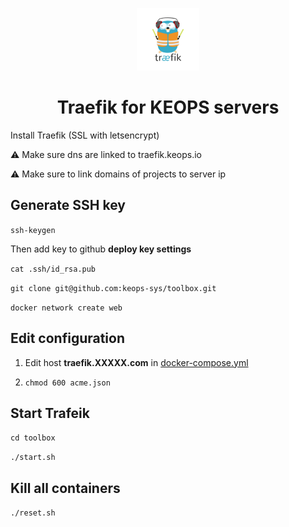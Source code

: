 <p align="center">
  <a href="https://www.ctc.io">
    <img alt="Gatsby" src="https://github.com/containous/traefik/raw/master/docs/content/assets/img/traefik.logo.png" width="100" />
  </a>
</p>
<h1 align="center">
  Traefik for KEOPS servers
</h1>

Install Traefik (SSL with letsencrypt)


⚠️ Make sure dns are linked to traefik.keops.io

⚠️ Make sure to link domains of projects to server ip

## Generate SSH key
`ssh-keygen`

Then add key to github **deploy key settings**

`cat .ssh/id_rsa.pub`

`git clone git@github.com:keops-sys/toolbox.git`

`docker network create web`

## Edit configuration


1. Edit host **traefik.XXXXX.com** in [docker-compose.yml](https://github.com/keops-sys/toolbox/blob/master/docker-compose.yml)

2. `chmod 600 acme.json`

## Start Trafeik


`cd toolbox`

```./start.sh```


## Kill all containers

```./reset.sh```
